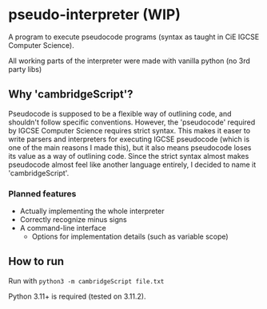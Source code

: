 # pseudo-interpreter (WIP)

A program to execute pseudocode programs (syntax as taught in CiE IGCSE Computer Science).

All working parts of the interpreter were made with vanilla python (no 3rd party libs)

## Why 'cambridgeScript'?

Pseudocode is supposed to be a flexible way of outlining code, and shouldn't follow specific conventions. However, the 'pseudocode' required by IGCSE Computer Science requires strict syntax. This makes it easer to write parsers and interpreters for executing IGCSE pseudocode (which is one of the main reasons I made this), but it also means pseudocode loses its value as a way of outlining code. Since the strict syntax almost makes pseudocode almost feel like another language entirely, I decided to name it 'cambridgeScript'.

### Planned features

- Actually implementing the whole interpreter
- Correctly recognize minus signs
- A command-line interface
    - Options for implementation details (such as variable scope)

## How to run

Run with `python3 -m cambridgeScript file.txt`

Python 3.11+ is required (tested on 3.11.2).
